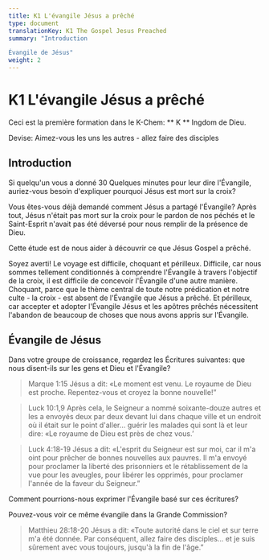 ```yaml
---
title: K1 L'évangile Jésus a prêché
type: document
translationKey: K1 The Gospel Jesus Preached
summary: "Introduction	

Évangile de Jésus"
weight: 2
---
```

# K1 L'évangile Jésus a prêché

Ceci est la première formation dans le K-Chem: ** K ** Ingdom de Dieu.

Devise: Aimez-vous les uns les autres - allez faire des disciples

## Introduction

Si quelqu'un vous a donné 30 Quelques minutes pour leur dire l'Évangile, auriez-vous besoin d'expliquer pourquoi Jésus est mort sur la croix?

Vous êtes-vous déjà demandé comment Jésus a partagé l'Évangile? Après tout, Jésus n'était pas mort sur la croix pour le pardon de nos péchés et le Saint-Esprit n'avait pas été déversé pour nous remplir de la présence de Dieu.

Cette étude est de nous aider à découvrir ce que Jésus Gospel a prêché.

Soyez averti! Le voyage est difficile, choquant et périlleux. Difficile, car nous sommes tellement conditionnés à comprendre l'Évangile à travers l'objectif de la croix, il est difficile de concevoir l'Évangile d'une autre manière. Choquant, parce que le thème central de toute notre prédication et notre culte - la croix - est absent de l'Évangile que Jésus a prêché. Et périlleux, car accepter et adopter l'Évangile Jésus et les apôtres prêchés nécessitent l'abandon de beaucoup de choses que nous avons appris sur l'Évangile.

## Évangile de Jésus

Dans votre groupe de croissance, regardez les Écritures suivantes: que nous disent-ils sur les gens et Dieu et l'Évangile?

>   Marque 1:15 Jésus a dit: «Le moment est venu. Le royaume de Dieu est proche. Repentez-vous et croyez la bonne nouvelle!”

>   Luck 10:1,9 Après cela, le Seigneur a nommé soixante-douze autres et les a envoyés deux par deux devant lui dans chaque ville et un endroit où il était sur le point d'aller… guérir les malades qui sont là et leur dire: «Le royaume de Dieu est près de chez vous.’

>   Luck 4:18-19 Jésus a dit: «L'esprit du Seigneur est sur moi, car il m'a oint pour prêcher de bonnes nouvelles aux pauvres. Il m'a envoyé pour proclamer la liberté des prisonniers et le rétablissement de la vue pour les aveugles, pour libérer les opprimés, pour proclamer l'année de la faveur du Seigneur.”

Comment pourrions-nous exprimer l'Évangile basé sur ces écritures?

Pouvez-vous voir ce même évangile dans la Grande Commission?

>   Matthieu 28:18-20 Jésus a dit: «Toute autorité dans le ciel et sur terre m'a été donnée. Par conséquent, allez faire des disciples… et je suis sûrement avec vous toujours, jusqu'à la fin de l'âge.”

